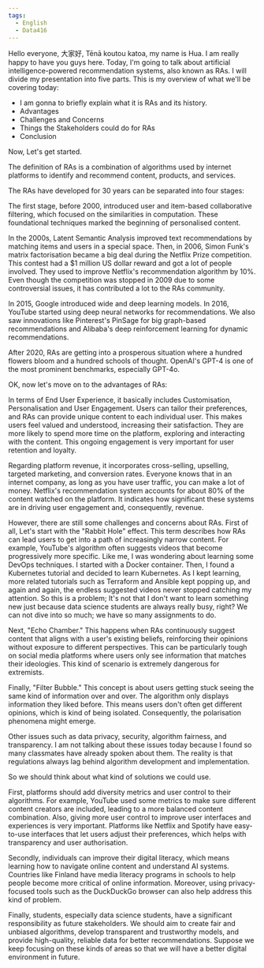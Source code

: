 ```yaml
---
tags:
  - English
  - Data416
---
```

Hello everyone, 大家好, Tēnā koutou katoa, my name is Hua. I am really happy to have you guys here. Today, I'm going to talk about artificial intelligence-powered recommendation systems, also known as RAs. I will divide my presentation into five parts. This is my overview of what we'll be covering today:

- I am gonna to briefly explain what it is RAs and its history.
- Advantages
- Challenges and Concerns
- Things the Stakeholders could do for RAs
- Conclusion

Now, Let's get started.

The definition of RAs is a combination of algorithms used by internet platforms to identify and recommend content, products, and services. 

The RAs have developed for 30 years can be separated into four stages:

The first stage, before 2000, introduced user and item-based collaborative filtering, which focused on the similarities in computation. These foundational techniques marked the beginning of personalised content.

In the 2000s, Latent Semantic Analysis improved text recommendations by matching items and users in a special space. Then, in 2006, Simon Funk's matrix factorisation became a big deal during the Netflix Prize competition. This contest had a $1 million US dollar reward and got a lot of people involved. They used to improve Netflix's recommendation algorithm by 10%. Even though the competition was stopped in 2009 due to some controversial issues, it has contributed a lot to the RAs community.

In 2015, Google introduced wide and deep learning models. In 2016, YouTube started using deep neural networks for recommendations. We also saw innovations like Pinterest's PinSage for big graph-based recommendations and Alibaba's deep reinforcement learning for dynamic recommendations.

After 2020, RAs are getting into a prosperous situation where a hundred flowers bloom and a hundred schools of thought. OpenAI's GPT-4 is one of the most prominent benchmarks, especially GPT-4o.

OK, now let's move on to the advantages of RAs:

In terms of End User Experience, it basically includes Customisation, Personalisation and User Engagement. Users can tailor their preferences, and RAs can provide unique content to each individual user. This makes users feel valued and understood, increasing their satisfaction. They are more likely to spend more time on the platform, exploring and interacting with the content. This ongoing engagement is very important for user retention and loyalty. 

Regarding platform revenue, it incorporates cross-selling, upselling, targeted marketing, and conversion rates. Everyone knows that in an internet company, as long as you have user traffic, you can make a lot of money. Netflix's recommendation system accounts for about 80% of the content watched on the platform. It indicates how significant these systems are in driving user engagement and, consequently, revenue.

However, there are still some challenges and concerns about RAs. First of all, Let's start with the "Rabbit Hole" effect. This term describes how RAs can lead users to get into a path of increasingly narrow content. For example, YouTube's algorithm often suggests videos that become progressively more specific. Like me, I was wondering about learning some DevOps techniques. I started with a Docker container. Then, I found a Kubernetes tutorial and decided to learn Kubernetes. As I kept learning, more related tutorials such as Terraform and Ansible kept popping up, and again and again, the endless suggested videos never stopped catching my attention. So this is a problem; It's not that I don't want to learn something new just because data science students are always really busy, right? We can not dive into so much; we have so many assignments to do.

Next, "Echo Chamber." This happens when RAs continuously suggest content that aligns with a user's existing beliefs, reinforcing their opinions without exposure to different perspectives. This can be particularly tough on social media platforms where users only see information that matches their ideologies. This kind of scenario is extremely dangerous for extremists.

Finally, "Filter Bubble." This concept is about users getting stuck seeing the same kind of information over and over. The algorithm only displays information they liked before. This means users don't often get different opinions, which is kind of being isolated. Consequently, the polarisation phenomena might emerge.

Other issues such as data privacy, security, algorithm fairness, and transparency. I am not talking about these issues today because I found so many classmates have already spoken about them. The reality is that regulations always lag behind algorithm development and implementation.

So we should think about what kind of solutions we could use.

First, platforms should add diversity metrics and user control to their algorithms. For example, YouTube used some metrics to make sure different content creators are included, leading to a more balanced content combination. Also, giving more user control to improve user interfaces and experiences is very important. Platforms like Netflix and Spotify have easy-to-use interfaces that let users adjust their preferences, which helps with transparency and user authorisation.

Secondly, individuals can improve their digital literacy, which means learning how to navigate online content and understand AI systems. Countries like Finland have media literacy programs in schools to help people become more critical of online information. Moreover, using privacy-focused tools such as the DuckDuckGo browser can also help address this kind of problem.

Finally, students, especially data science students, have a significant responsibility as future stakeholders. We should aim to create fair and unbiased algorithms, develop transparent and trustworthy models, and provide high-quality, reliable data for better recommendations. Suppose we keep focusing on these kinds of areas so that we will have a better digital environment in future.